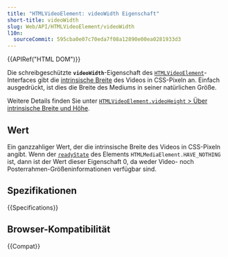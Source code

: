 ```yaml
---
title: "HTMLVideoElement: videoWidth Eigenschaft"
short-title: videoWidth
slug: Web/API/HTMLVideoElement/videoWidth
l10n:
  sourceCommit: 595cba0e07c70eda7f08a12890e00ea0281933d3
---
```


{{APIRef("HTML DOM")}}

Die schreibgeschützte **`videoWidth`**-Eigenschaft des [`HTMLVideoElement`](/de/docs/Web/API/HTMLVideoElement)-Interfaces gibt die [intrinsische Breite](/de/docs/Web/API/HTMLVideoElement/videoHeight#about_intrinsic_width_and_height) des Videos in CSS-Pixeln an. Einfach ausgedrückt, ist dies die Breite des Mediums in seiner natürlichen Größe.

Weitere Details finden Sie unter [`HTMLVideoElement.videoHeight` > Über intrinsische Breite und Höhe](/de/docs/Web/API/HTMLVideoElement/videoHeight#about_intrinsic_width_and_height).

## Wert

Ein ganzzahliger Wert, der die intrinsische Breite des Videos in CSS-Pixeln angibt. Wenn der [`readyState`](/de/docs/Web/API/HTMLMediaElement/readyState) des Elements `HTMLMediaElement.HAVE_NOTHING` ist, dann ist der Wert dieser Eigenschaft 0, da weder Video- noch Posterrahmen-Größeninformationen verfügbar sind.

## Spezifikationen

{{Specifications}}

## Browser-Kompatibilität

{{Compat}}
